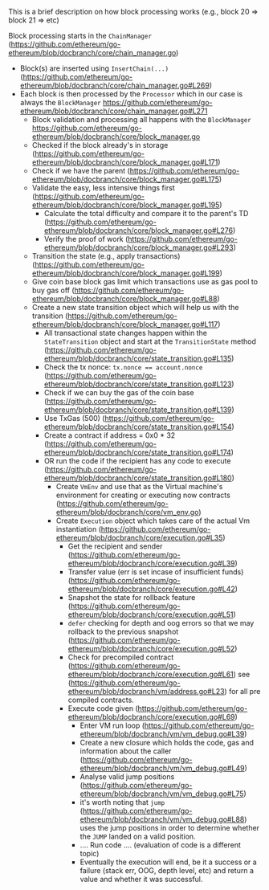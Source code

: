 This is a brief description on how block processing works (e.g., block 20 => block 21 => etc)

Block processing starts in the `ChainManager` (https://github.com/ethereum/go-ethereum/blob/docbranch/core/chain_manager.go)

* Block(s) are inserted using `InsertChain(...)` (https://github.com/ethereum/go-ethereum/blob/docbranch/core/chain_manager.go#L269)
* Each block is then processed by the `Processor` which in our case is always the `BlockManager` https://github.com/ethereum/go-ethereum/blob/docbranch/core/chain_manager.go#L271
    * Block validation and processing all happens with the `BlockManager` https://github.com/ethereum/go-ethereum/blob/docbranch/core/block_manager.go
    * Checked if the block already's in storage (https://github.com/ethereum/go-ethereum/blob/docbranch/core/block_manager.go#L171)
    * Check if we have the parent (https://github.com/ethereum/go-ethereum/blob/docbranch/core/block_manager.go#L175)
    * Validate the easy, less intensive things first (https://github.com/ethereum/go-ethereum/blob/docbranch/core/block_manager.go#L195)
        * Calculate the total difficulty and compare it to the parent's TD (https://github.com/ethereum/go-ethereum/blob/docbranch/core/block_manager.go#L276)
        * Verify the proof of work (https://github.com/ethereum/go-ethereum/blob/docbranch/core/block_manager.go#L293)
    * Transition the state (e.g., apply transactions) (https://github.com/ethereum/go-ethereum/blob/docbranch/core/block_manager.go#L199)
    * Give coin base block gas limit which transactions use as gas pool to buy gas off (https://github.com/ethereum/go-ethereum/blob/docbranch/core/block_manager.go#L88)
    * Create a new state transition object which will help us with the transition (https://github.com/ethereum/go-ethereum/blob/docbranch/core/block_manager.go#L117)
        * All transactional state changes happen within the `StateTransition` object and start at the `TransitionState` method (https://github.com/ethereum/go-ethereum/blob/docbranch/core/state_transition.go#L135)
        * Check the tx nonce: `tx.nonce == account.nonce` (https://github.com/ethereum/go-ethereum/blob/docbranch/core/state_transition.go#L123)
        * Check if we can buy the gas of the coin base (https://github.com/ethereum/go-ethereum/blob/docbranch/core/state_transition.go#L139)
        * Use TxGas (500) (https://github.com/ethereum/go-ethereum/blob/docbranch/core/state_transition.go#L154)
        * Create a contract if address = 0x0 * 32 (https://github.com/ethereum/go-ethereum/blob/docbranch/core/state_transition.go#L174)
        * OR run the code if the recipient has any code to execute (https://github.com/ethereum/go-ethereum/blob/docbranch/core/state_transition.go#L180)
             * Create `VmEnv` and use that as the Virtual machine's environment for creating or executing now contracts (https://github.com/ethereum/go-ethereum/blob/docbranch/core/vm_env.go)
             * Create `Execution` object which takes care of the actual Vm instantiation (https://github.com/ethereum/go-ethereum/blob/docbranch/core/execution.go#L35)
                 * Get the recipient and sender (https://github.com/ethereum/go-ethereum/blob/docbranch/core/execution.go#L39)
                 * Transfer value (err is set incase of insufficient funds) (https://github.com/ethereum/go-ethereum/blob/docbranch/core/execution.go#L42)
                 * Snapshot the state for rollback feature (https://github.com/ethereum/go-ethereum/blob/docbranch/core/execution.go#L51)
                 * `defer` checking for depth and oog errors so that we may rollback to the previous snapshot (https://github.com/ethereum/go-ethereum/blob/docbranch/core/execution.go#L52)
                 * Check for precompiled contract (https://github.com/ethereum/go-ethereum/blob/docbranch/core/execution.go#L61) see (https://github.com/ethereum/go-ethereum/blob/docbranch/vm/address.go#L23) for all pre compiled contracts.
                 * Execute code given (https://github.com/ethereum/go-ethereum/blob/docbranch/core/execution.go#L69)
                     * Enter VM run loop (https://github.com/ethereum/go-ethereum/blob/docbranch/vm/vm_debug.go#L39)
                     * Create a new closure which holds the code, gas and information about the caller (https://github.com/ethereum/go-ethereum/blob/docbranch/vm/vm_debug.go#L49)
                     * Analyse valid jump positions (https://github.com/ethereum/go-ethereum/blob/docbranch/vm/vm_debug.go#L75)
                     * it's worth noting that `jump` (https://github.com/ethereum/go-ethereum/blob/docbranch/vm/vm_debug.go#L88) uses the jump positions in order to determine whether the `JUMP` landed on a valid position.
                     * .... Run code .... (evaluation of code is a different topic)
                     * Eventually the execution will end, be it a success or a failure (stack err, OOG, depth level, etc) and return a value and whether it was successful.
               
              